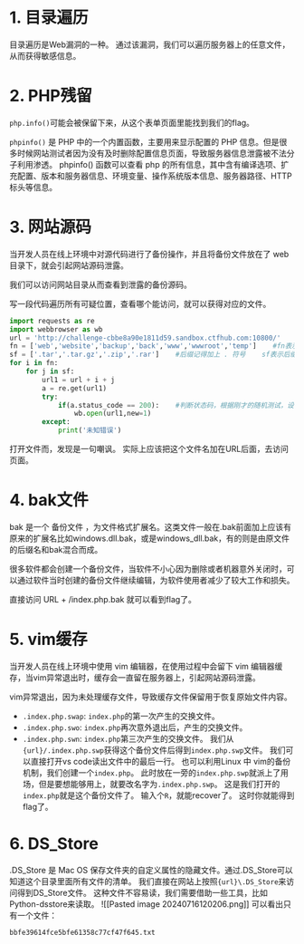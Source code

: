 # 1. 目录遍历

目录遍历是Web漏洞的一种。
通过该漏洞，我们可以遍历服务器上的任意文件，从而获得敏感信息。

# 2. PHP残留

`php.info()`可能会被保留下来，从这个表单页面里能找到我们的flag。

`phpinfo()` 是 PHP 中的一个内置函数，主要用来显示配置的 PHP 信息。但是很多时候网站测试者因为没有及时删除配置信息页面，导致服务器信息泄露被不法分子利用渗透。 phpinfo() 函数可以查看 php 的所有信息，其中含有编译选项、扩充配置、版本和服务器信息、环境变量、操作系统版本信息、服务器路径、HTTP 标头等信息。

# 3. 网站源码

当开发人员在线上环境中对源代码进行了备份操作，并且将备份文件放在了 web 目录下，就会引起网站源码泄露。

我们可以访问网站目录从而查看到泄露的备份源码。

写一段代码遍历所有可疑位置，查看哪个能访问，就可以获得对应的文件。
```Python
import requests as re
import webbrowser as wb
url = 'http://challenge-cbbe8a90e1811d59.sandbox.ctfhub.com:10800/'
fn = ['web','website','backup','back','www','wwwroot','temp']    #fn表示文件名
sf = ['.tar','.tar.gz','.zip','.rar']    #后缀记得加上 . 符号    sf表示后缀
for i in fn:
    for j in sf:
        url1 = url + i + j
        a = re.get(url1)
        try:
            if(a.status_code == 200):    #判断状态码，根据刚才的随机测试，设置200打开网页
                wb.open(url1,new=1)
        except:
            print('未知错误')

```
打开文件而，发现是一句嘲讽。
实际上应该把这个文件名加在URL后面，去访问页面。
# 4. bak文件

bak 是一个 备份文件 ，为文件格式扩展名。这类文件一般在.bak前面加上应该有原来的扩展名比如windows.dll.bak，或是windows_dll.bak，有的则是由原文件的后缀名和bak混合而成。

很多软件都会创建一个备份文件，当软件不小心因为删除或者机器意外关闭时，可以通过软件当时创建的备份文件继续编辑，为软件使用者减少了较大工作和损失。

直接访问 URL + /index.php.bak
就可以看到flag了。
# 5. vim缓存
当开发人员在线上环境中使用 vim 编辑器，在使用过程中会留下 vim 编辑器缓存，当vim异常退出时，缓存会一直留在服务器上，引起网站源码泄露。

vim异常退出，因为未处理缓存文件，导致缓存文件保留用于恢复原始文件内容。

- `.index.php.swap`: `index.php`的第一次产生的交换文件。
- `.index.php.swo`: `index.php`再次意外退出后，产生的交换文件。
- `.index.php.swn`: `index.php`第三次产生的交换文件。
我们从`{url}/.index.php.swp`获得这个备份文件后得到`index.php.swp`文件。
我们可以直接打开vs code读出文件中的最后一行。
也可以利用Linux 中 vim的备份机制，我们创建一个`index.php`。
此时放在一旁的`index.php.swp`就派上了用场，但是要想能够用上，就要改名字为`.index.php.swp`。
这是我们打开的`index.php`就是这个备份文件了。
输入个`R`，就能recover了。
这时你就能得到flag了。
# 6. DS_Store
.DS_Store 是 Mac OS 保存文件夹的自定义属性的隐藏文件。通过.DS_Store可以知道这个目录里面所有文件的清单。
我们直接在网站上按照`{url}\.DS_Store`来访问得到DS_Store文件。
这种文件不容易读，我们需要借助一些工具，比如Python-dsstore来读取。
![[Pasted image 20240716120206.png]]
可以看出只有一个文件：
```
bbfe39614fce5bfe61358c77cf47f645.txt
```
